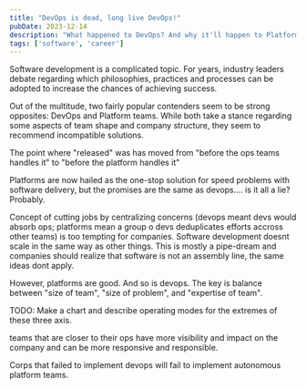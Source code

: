 ```yaml
---
title: "DevOps is dead, long live DevOps!"
pubDate: 2023-12-14
description: "What happened to DevOps? And why it'll happen to Platforms too."
tags: ['software', 'career']
---
```


Software development is a complicated topic. For years, industry leaders debate regarding which philosophies, practices and processes can be adopted to increase the chances of achieving success.

Out of the multitude, two fairly popular contenders seem to be strong opposites: DevOps and Platform teams. While both take a stance regarding some aspects of team shape and company structure, they seem to recommend incompatible solutions.

The point where "released" was has moved from "before the ops teams handles it" to "before the platform handles it"

Platforms are now hailed as the one-stop solution for speed problems with software delivery, but the promises are the same as devops.... is it all a lie? Probably.

Concept of cutting jobs by centralizing concerns (devops meant devs would absorb ops; platforms mean a group o devs deduplicates efforts accross other teams) is too tempting for companies. Software development doesnt scale in the same way as other things.
This is mostly a pipe-dream and companies should realize that software is not an assembly line, the same ideas dont apply.

However, platforms are good. And so is devops. The key is balance between "size of team", "size of problem", and "expertise of team".

TODO: Make a chart and describe operating modes for the extremes of these three axis.

teams that are closer to their ops have more visibility and impact on the company and can be more responsive and responsible.

Corps that failed to implement devops will fail to implement autonomous platform teams.
